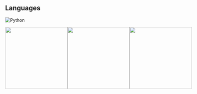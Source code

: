 



## Languages
![Python]([https://img.shields.io/badge/python-3670A0?style=for-the-badge&logo=python&logoColor=ffdd54](https://raw.githubusercontent.com/devicons/devicon/master/icons/python/python-original.svg))

<div style="display: flex; justify-content: space-between;">
  <a href="https://github.com/Edinbo">
    <img height="200" align="center" src="https://github-readme-stats.vercel.app/api/top-langs/?username=Edinbo&theme=dark&hide_border=false&include_all_commits=true&count_private=true&layout=compact" />
  </a>
  <a href="https://github.com/Edinbo">
    <img height="200" align="center" src="https://github-readme-streak-stats.herokuapp.com/?user=Edinbo&theme=dark&hide_border=false" />
  </a>
  <a href="https://github.com/Edinbo">
    <img height="200" align="center" src="https://github-contributor-stats.vercel.app/api?username=Edinbo&limit=5&theme=dark&combine_all_yearly_contributions=true" />
  </a>
</div>


